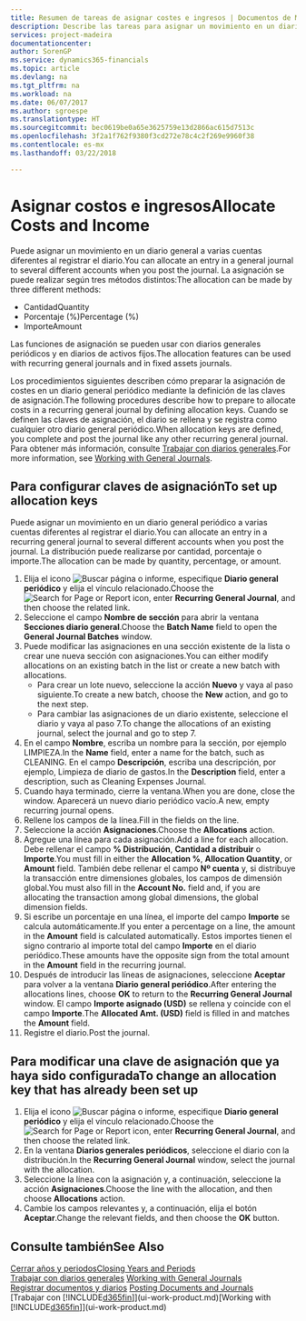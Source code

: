 ```yaml
---
title: Resumen de tareas de asignar costes e ingresos | Documentos de Microsoft
description: Describe las tareas para asignar un movimiento en un diario general a varias cuentas diferentes al registrar el diario.
services: project-madeira
documentationcenter: 
author: SorenGP
ms.service: dynamics365-financials
ms.topic: article
ms.devlang: na
ms.tgt_pltfrm: na
ms.workload: na
ms.date: 06/07/2017
ms.author: sgroespe
ms.translationtype: HT
ms.sourcegitcommit: bec0619be0a65e3625759e13d2866ac615d7513c
ms.openlocfilehash: 3f2a1f762f9380f3cd272e78c4c2f269e9960f38
ms.contentlocale: es-mx
ms.lasthandoff: 03/22/2018

---
```

# <a name="allocate-costs-and-income"></a><span data-ttu-id="8249c-103">Asignar costos e ingresos</span><span class="sxs-lookup"><span data-stu-id="8249c-103">Allocate Costs and Income</span></span>
<span data-ttu-id="8249c-104">Puede asignar un movimiento en un diario general a varias cuentas diferentes al registrar el diario.</span><span class="sxs-lookup"><span data-stu-id="8249c-104">You can allocate an entry in a general journal to several different accounts when you post the journal.</span></span> <span data-ttu-id="8249c-105">La asignación se puede realizar según tres métodos distintos:</span><span class="sxs-lookup"><span data-stu-id="8249c-105">The allocation can be made by three different methods:</span></span>

* <span data-ttu-id="8249c-106">Cantidad</span><span class="sxs-lookup"><span data-stu-id="8249c-106">Quantity</span></span>
* <span data-ttu-id="8249c-107">Porcentaje (%)</span><span class="sxs-lookup"><span data-stu-id="8249c-107">Percentage (%)</span></span>
* <span data-ttu-id="8249c-108">Importe</span><span class="sxs-lookup"><span data-stu-id="8249c-108">Amount</span></span>

<span data-ttu-id="8249c-109">Las funciones de asignación se pueden usar con diarios generales periódicos y en diarios de activos fijos.</span><span class="sxs-lookup"><span data-stu-id="8249c-109">The allocation features can be used with recurring general journals and in fixed assets journals.</span></span>
<!--You can also distribute the cost or revenue of a line to an intercompany partner when you post a sales or purchase document. When you post the document, a line will be posted in your general journal, and a corresponding line will be created in the intercompany outbox.-->

<span data-ttu-id="8249c-110">Los procedimientos siguientes describen cómo preparar la asignación de costes en un diario general periódico mediante la definición de las claves de asignación.</span><span class="sxs-lookup"><span data-stu-id="8249c-110">The following procedures describe how to prepare to allocate costs in a recurring general journal by defining allocation keys.</span></span> <span data-ttu-id="8249c-111">Cuando se definen las claves de asignación, el diario se rellena y se registra como cualquier otro diario general periódico.</span><span class="sxs-lookup"><span data-stu-id="8249c-111">When allocation keys are defined, you complete and post the journal like any other recurring general journal.</span></span> <span data-ttu-id="8249c-112">Para obtener más información, consulte [Trabajar con diarios generales](ui-work-general-journals.md).</span><span class="sxs-lookup"><span data-stu-id="8249c-112">For more information, see [Working with General Journals](ui-work-general-journals.md).</span></span>

## <a name="to-set-up-allocation-keys"></a><span data-ttu-id="8249c-113">Para configurar claves de asignación</span><span class="sxs-lookup"><span data-stu-id="8249c-113">To set up allocation keys</span></span>
<span data-ttu-id="8249c-114">Puede asignar un movimiento en un diario general periódico a varias cuentas diferentes al registrar el diario.</span><span class="sxs-lookup"><span data-stu-id="8249c-114">You can allocate an entry in a recurring general journal to several different accounts when you post the journal.</span></span> <span data-ttu-id="8249c-115">La distribución puede realizarse por cantidad, porcentaje o importe.</span><span class="sxs-lookup"><span data-stu-id="8249c-115">The allocation can be made by quantity, percentage, or amount.</span></span>
1. <span data-ttu-id="8249c-116">Elija el icono ![Buscar página o informe](media/ui-search/search_small.png "icono Buscar página o informe"), especifique **Diario general periódico** y elija el vínculo relacionado.</span><span class="sxs-lookup"><span data-stu-id="8249c-116">Choose the ![Search for Page or Report](media/ui-search/search_small.png "Search for Page or Report icon") icon, enter **Recurring General Journal**, and then choose the related link.</span></span>
2. <span data-ttu-id="8249c-117">Seleccione el campo **Nombre de sección** para abrir la ventana **Secciones diario general**.</span><span class="sxs-lookup"><span data-stu-id="8249c-117">Choose the **Batch Name** field to open the **General Journal Batches** window.</span></span>
3. <span data-ttu-id="8249c-118">Puede modificar las asignaciones en una sección existente de la lista o crear une nueva sección con asignaciones.</span><span class="sxs-lookup"><span data-stu-id="8249c-118">You can either modify allocations on an existing batch in the list or create a new batch with allocations.</span></span>
   * <span data-ttu-id="8249c-119">Para crear un lote nuevo, seleccione la acción **Nuevo** y vaya al paso siguiente.</span><span class="sxs-lookup"><span data-stu-id="8249c-119">To create a new batch, choose the **New** action, and go to the next step.</span></span>
   * <span data-ttu-id="8249c-120">Para cambiar las asignaciones de un diario existente, seleccione el diario y vaya al paso 7.</span><span class="sxs-lookup"><span data-stu-id="8249c-120">To change the allocations of an existing journal, select the journal and go to step 7.</span></span>    
4. <span data-ttu-id="8249c-121">En el campo **Nombre**, escriba un nombre para la sección, por ejemplo LIMPIEZA.</span><span class="sxs-lookup"><span data-stu-id="8249c-121">In the **Name** field, enter a name for the batch, such as CLEANING.</span></span> <span data-ttu-id="8249c-122">En el campo **Descripción**, escriba una descripción, por ejemplo, Limpieza de diario de gastos.</span><span class="sxs-lookup"><span data-stu-id="8249c-122">In the **Description** field, enter a description, such as Cleaning Expenses Journal.</span></span>
5. <span data-ttu-id="8249c-123">Cuando haya terminado, cierre la ventana.</span><span class="sxs-lookup"><span data-stu-id="8249c-123">When you are done, close the window.</span></span> <span data-ttu-id="8249c-124">Aparecerá un nuevo diario periódico vacío.</span><span class="sxs-lookup"><span data-stu-id="8249c-124">A new, empty recurring journal opens.</span></span>
6. <span data-ttu-id="8249c-125">Rellene los campos de la línea.</span><span class="sxs-lookup"><span data-stu-id="8249c-125">Fill in the fields on the line.</span></span>
7. <span data-ttu-id="8249c-126">Seleccione la acción **Asignaciones**.</span><span class="sxs-lookup"><span data-stu-id="8249c-126">Choose the **Allocations** action.</span></span>
8. <span data-ttu-id="8249c-127">Agregue una línea para cada asignación.</span><span class="sxs-lookup"><span data-stu-id="8249c-127">Add a line for each allocation.</span></span> <span data-ttu-id="8249c-128">Debe rellenar el campo **% Distribución**, **Cantidad a distribuir** o **Importe**.</span><span class="sxs-lookup"><span data-stu-id="8249c-128">You must fill in either the **Allocation %**, **Allocation Quantity**, or **Amount** field.</span></span> <span data-ttu-id="8249c-129">También debe rellenar el campo **Nº cuenta** y, si distribuye la transacción entre dimensiones globales, los campos de dimensión global.</span><span class="sxs-lookup"><span data-stu-id="8249c-129">You must also fill in the **Account No.** field and, if you are allocating the transaction among global dimensions, the global dimension fields.</span></span>
9. <span data-ttu-id="8249c-130">Si escribe un porcentaje en una línea, el importe del campo **Importe** se calcula automáticamente.</span><span class="sxs-lookup"><span data-stu-id="8249c-130">If you enter a percentage on a line, the amount in the **Amount** field is calculated automatically.</span></span> <span data-ttu-id="8249c-131">Estos importes tienen el signo contrario al importe total del campo **Importe** en el diario periódico.</span><span class="sxs-lookup"><span data-stu-id="8249c-131">These amounts have the opposite sign from the total amount in the **Amount** field in the recurring journal.</span></span>
10. <span data-ttu-id="8249c-132">Después de introducir las líneas de asignaciones, seleccione **Aceptar** para volver a la ventana **Diario general periódico**.</span><span class="sxs-lookup"><span data-stu-id="8249c-132">After entering the allocations lines, choose **OK** to return to the **Recurring General Journal** window.</span></span> <span data-ttu-id="8249c-133">El campo **Importe asignado (USD)** se rellena y coincide con el campo **Importe**.</span><span class="sxs-lookup"><span data-stu-id="8249c-133">The **Allocated Amt. (USD)** field is filled in and matches the **Amount** field.</span></span>
11. <span data-ttu-id="8249c-134">Registre el diario.</span><span class="sxs-lookup"><span data-stu-id="8249c-134">Post the journal.</span></span>

## <a name="to-change-an-allocation-key-that-has-already-been-set-up"></a><span data-ttu-id="8249c-135">Para modificar una clave de asignación que ya haya sido configurada</span><span class="sxs-lookup"><span data-stu-id="8249c-135">To change an allocation key that has already been set up</span></span>
1. <span data-ttu-id="8249c-136">Elija el icono ![Buscar página o informe](media/ui-search/search_small.png "icono Buscar página o informe"), especifique **Diario general periódico** y elija el vínculo relacionado.</span><span class="sxs-lookup"><span data-stu-id="8249c-136">Choose the ![Search for Page or Report](media/ui-search/search_small.png "Search for Page or Report icon") icon, enter **Recurring General Journal**, and then choose the related link.</span></span>
2. <span data-ttu-id="8249c-137">En la ventana **Diarios generales periódicos**, seleccione el diario con la distribución.</span><span class="sxs-lookup"><span data-stu-id="8249c-137">In the **Recurring General Journal** window, select the journal with the allocation.</span></span>
3. <span data-ttu-id="8249c-138">Seleccione la línea con la asignación y, a continuación, seleccione la acción **Asignaciones**.</span><span class="sxs-lookup"><span data-stu-id="8249c-138">Choose the line with the allocation, and then choose **Allocations** action.</span></span>
4. <span data-ttu-id="8249c-139">Cambie los campos relevantes y, a continuación, elija el botón **Aceptar**.</span><span class="sxs-lookup"><span data-stu-id="8249c-139">Change the relevant fields, and then choose the **OK** button.</span></span>

## <a name="see-also"></a><span data-ttu-id="8249c-140">Consulte también</span><span class="sxs-lookup"><span data-stu-id="8249c-140">See Also</span></span>
[<span data-ttu-id="8249c-141">Cerrar años y periodos</span><span class="sxs-lookup"><span data-stu-id="8249c-141">Closing Years and Periods</span></span>](year-close-years-periods.md)  
<span data-ttu-id="8249c-142">[Trabajar con diarios generales](ui-work-general-journals.md)  </span><span class="sxs-lookup"><span data-stu-id="8249c-142">[Working with General Journals](ui-work-general-journals.md)  </span></span>  
<span data-ttu-id="8249c-143">[Registrar documentos y diarios](ui-post-documents-journals.md)  </span><span class="sxs-lookup"><span data-stu-id="8249c-143">[Posting Documents and Journals](ui-post-documents-journals.md)  </span></span>  
<span data-ttu-id="8249c-144">[Trabajar con [!INCLUDE[d365fin](includes/d365fin_md.md)]](ui-work-product.md)</span><span class="sxs-lookup"><span data-stu-id="8249c-144">[Working with [!INCLUDE[d365fin](includes/d365fin_md.md)]](ui-work-product.md)</span></span>

